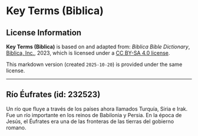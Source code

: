 # Key Terms (Biblica)

## License Information

**Key Terms (Biblica)** is based on and adapted from: _Biblica Bible Dictionary_, [Biblica, Inc.](https://www.biblica.com/), 2023, which is licensed under a [CC BY-SA 4.0 license](https://creativecommons.org/licenses/by-sa/4.0/legalcode.en).

This markdown version (created `2025-10-20`) is provided under the same license.



--------------------------------

## Río Éufrates (id: 232523)

Un río que fluye a través de los países ahora llamados Turquía, Siria e Irak. Fue un río importante en los reinos de Babilonia y Persia. En la época de Jesús, el Éufrates era una de las fronteras de las tierras del gobierno romano.


